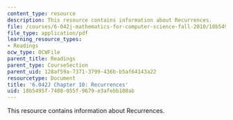 ```yaml
---
content_type: resource
description: This resource contains information about Recurrences.
file: /courses/6-042j-mathematics-for-computer-science-fall-2010/18b5495f7408055f9679e3afebb108ab_MIT6_042JF10_chap10.pdf
file_type: application/pdf
learning_resource_types:
- Readings
ocw_type: OCWFile
parent_title: Readings
parent_type: CourseSection
parent_uid: 128af59a-7371-3799-436b-b5af64143a22
resourcetype: Document
title: '6.042J Chapter 10: Recurrences'
uid: 18b5495f-7408-055f-9679-e3afebb108ab
---
```

This resource contains information about Recurrences.

